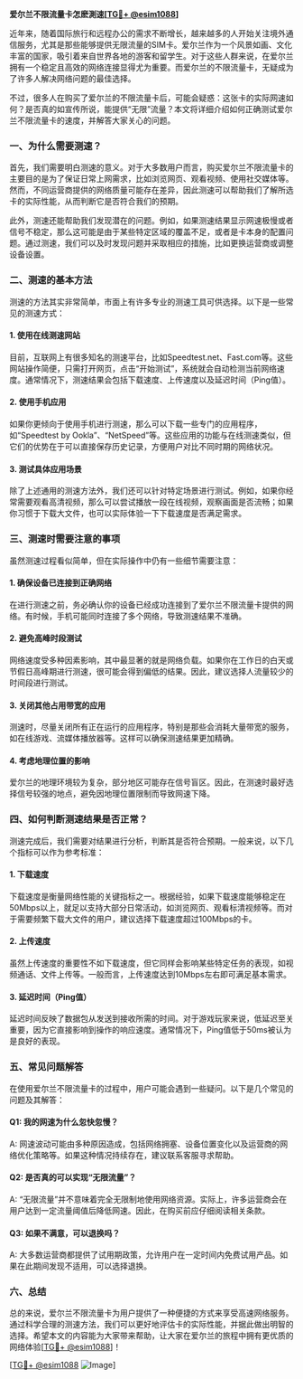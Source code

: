 **爱尔兰不限流量卡怎麽測速[[TG💪+ @esim1088](https://t.me/s/esim1088)]**

近年来，随着国际旅行和远程办公的需求不断增长，越来越多的人开始关注境外通信服务，尤其是那些能够提供无限流量的SIM卡。爱尔兰作为一个风景如画、文化丰富的国家，吸引着来自世界各地的游客和留学生。对于这些人群来说，在爱尔兰拥有一个稳定且高效的网络连接显得尤为重要。而爱尔兰的不限流量卡，无疑成为了许多人解决网络问题的最佳选择。

不过，很多人在购买了爱尔兰的不限流量卡后，可能会疑惑：这张卡的实际网速如何？是否真的如宣传所说，能提供“无限”流量？本文将详细介绍如何正确测试爱尔兰不限流量卡的速度，并解答大家关心的问题。

### 一、为什么需要测速？

首先，我们需要明白测速的意义。对于大多数用户而言，购买爱尔兰不限流量卡的主要目的是为了保证日常上网需求，比如浏览网页、观看视频、使用社交媒体等。然而，不同运营商提供的网络质量可能存在差异，因此测速可以帮助我们了解所选卡的实际性能，从而判断它是否符合我们的预期。

此外，测速还能帮助我们发现潜在的问题。例如，如果测速结果显示网速极慢或者信号不稳定，那么这可能是由于某些特定区域的覆盖不足，或者是卡本身的配置问题。通过测速，我们可以及时发现问题并采取相应的措施，比如更换运营商或调整设备设置。

### 二、测速的基本方法

测速的方法其实非常简单，市面上有许多专业的测速工具可供选择。以下是一些常见的测速方式：

#### 1. 使用在线测速网站
目前，互联网上有很多知名的测速平台，比如Speedtest.net、Fast.com等。这些网站操作简便，只需打开网页，点击“开始测试”，系统就会自动检测当前网络速度。通常情况下，测速结果会包括下载速度、上传速度以及延迟时间（Ping值）。

#### 2. 使用手机应用
如果你更倾向于使用手机进行测速，那么可以下载一些专门的应用程序，如“Speedtest by Ookla”、“NetSpeed”等。这些应用的功能与在线测速类似，但它们的优势在于可以直接保存历史记录，方便用户对比不同时期的网络状况。

#### 3. 测试具体应用场景
除了上述通用的测速方法外，我们还可以针对特定场景进行测试。例如，如果你经常需要观看高清视频，那么可以尝试播放一段在线视频，观察画面是否流畅；如果你习惯于下载大文件，也可以实际体验一下下载速度是否满足需求。

### 三、测速时需要注意的事项

虽然测速过程看似简单，但在实际操作中仍有一些细节需要注意：

#### 1. 确保设备已连接到正确网络
在进行测速之前，务必确认你的设备已经成功连接到了爱尔兰不限流量卡提供的网络。有时候，手机可能同时连接了多个网络，导致测速结果不准确。

#### 2. 避免高峰时段测试
网络速度受多种因素影响，其中最显著的就是网络负载。如果你在工作日的白天或节假日高峰期进行测速，很可能会得到偏低的结果。因此，建议选择人流量较少的时间段进行测试。

#### 3. 关闭其他占用带宽的应用
测速时，尽量关闭所有正在运行的应用程序，特别是那些会消耗大量带宽的服务，如在线游戏、流媒体播放器等。这样可以确保测速结果更加精确。

#### 4. 考虑地理位置的影响
爱尔兰的地理环境较为复杂，部分地区可能存在信号盲区。因此，在测速时最好选择信号较强的地点，避免因地理位置限制而导致网速下降。

### 四、如何判断测速结果是否正常？

测速完成后，我们需要对结果进行分析，判断其是否符合预期。一般来说，以下几个指标可以作为参考标准：

#### 1. 下载速度
下载速度是衡量网络性能的关键指标之一。根据经验，如果下载速度能够稳定在50Mbps以上，就足以支持大部分日常活动，如浏览网页、观看标清视频等。而对于需要频繁下载大文件的用户，建议选择下载速度超过100Mbps的卡。

#### 2. 上传速度
虽然上传速度的重要性不如下载速度，但它同样会影响某些特定任务的表现，如视频通话、文件上传等。一般而言，上传速度达到10Mbps左右即可满足基本需求。

#### 3. 延迟时间（Ping值）
延迟时间反映了数据包从发送到接收所需的时间。对于游戏玩家来说，低延迟至关重要，因为它直接影响到操作的响应速度。通常情况下，Ping值低于50ms被认为是良好的表现。

### 五、常见问题解答

在使用爱尔兰不限流量卡的过程中，用户可能会遇到一些疑问。以下是几个常见的问题及其解答：

#### Q1: 我的网速为什么忽快忽慢？
A: 网速波动可能由多种原因造成，包括网络拥塞、设备位置变化以及运营商的网络优化策略等。如果这种情况持续存在，建议联系客服寻求帮助。

#### Q2: 是否真的可以实现“无限流量”？
A: “无限流量”并不意味着完全无限制地使用网络资源。实际上，许多运营商会在用户达到一定流量阈值后降低网速。因此，在购买前应仔细阅读相关条款。

#### Q3: 如果不满意，可以退换吗？
A: 大多数运营商都提供了试用期政策，允许用户在一定时间内免费试用产品。如果在此期间发现不适用，可以选择退换。

### 六、总结

总的来说，爱尔兰不限流量卡为用户提供了一种便捷的方式来享受高速网络服务。通过科学合理的测速方法，我们可以更好地评估卡的实际性能，并据此做出明智的选择。希望本文的内容能为大家带来帮助，让大家在爱尔兰的旅程中拥有更优质的网络体验[[TG💪+ @esim1088](https://t.me/s/esim1088)]！

[[TG💪+ @esim1088](https://t.me/s/esim1088) ![Image](https://i.postimg.cc/4NQfJmqS/Snipaste-2025-05-13-00-14-12.png)]